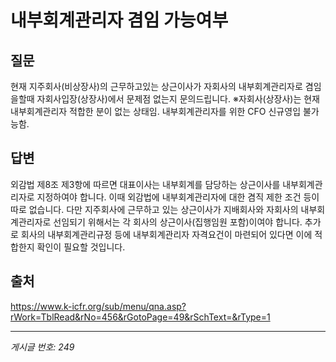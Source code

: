 # 내부회계관리자 겸임 가능여부

## 질문
현재 지주회사(비상장사)의 근무하고있는 상근이사가
자회사의 내부회계관리자로 겸임을할때 자회사입장(상장사)에서 문제점 없는지 문의드립니다.
※자회사(상장사)는 현재 내부회계관리자 적합한 분이 없는 상태임. 내부회계관리자를 위한 CFO 신규영입 불가능함.

## 답변
외감법 제8조 제3항에 따르면 대표이사는 내부회계를 담당하는 상근이사를 내부회계관리자로 지정하여야 합니다.
이때 외감법에 내부회계관리자에 대한 겸직 제한 조건 등이 따로 없습니다. 다만 지주회사에 근무하고 있는 상근이사가 지배회사와 자회사의 내부회계관리자로 선임되기 위해서는 각 회사의 상근이사(집행임원 포함)이여야 합니다. 추가로 회사의 내부회계관리규정 등에 내부회계관리자 자격요건이 마련되어 있다면 이에 적합한지 확인이 필요할 것입니다.

## 출처
https://www.k-icfr.org/sub/menu/qna.asp?rWork=TblRead&rNo=456&rGotoPage=49&rSchText=&rType=1

---
*게시글 번호: 249*
